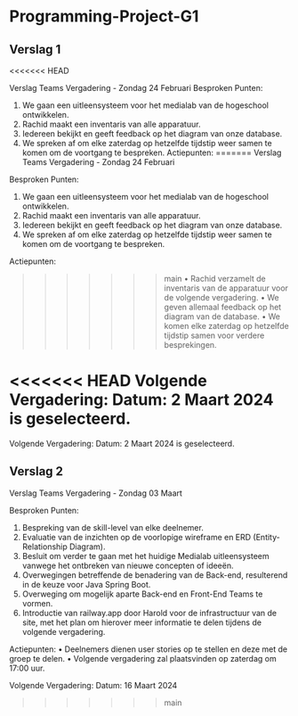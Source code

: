 # Programming-Project-G1

## Verslag 1
<<<<<<< HEAD

Verslag Teams Vergadering - Zondag 24 Februari Besproken Punten:

1. We gaan een uitleensysteem voor het medialab van de hogeschool ontwikkelen.
2. Rachid maakt een inventaris van alle apparatuur. 
3. Iedereen bekijkt en geeft feedback op het diagram van onze database.
4. We spreken af om elke zaterdag op hetzelfde tijdstip weer samen te komen om de voortgang te bespreken. Actiepunten:
=======
Verslag Teams Vergadering - Zondag 24 Februari 

Besproken Punten:
1. We gaan een uitleensysteem voor het medialab van de hogeschool ontwikkelen.
2. Rachid maakt een inventaris van alle apparatuur. 
3. Iedereen bekijkt en geeft feedback op het diagram van onze database.
4. We spreken af om elke zaterdag op hetzelfde tijdstip weer samen te komen om de voortgang te bespreken.

Actiepunten:
>>>>>>> main
 • Rachid verzamelt de inventaris van de apparatuur voor de volgende vergadering. 
 • We geven allemaal feedback op het diagram van de database. 
 • We komen elke zaterdag op hetzelfde tijdstip samen voor verdere besprekingen.

<<<<<<< HEAD
Volgende Vergadering: Datum: 2 Maart 2024 is geselecteerd.
=======
Volgende Vergadering: 
Datum: 2 Maart 2024 is geselecteerd.


## Verslag 2
Verslag Teams Vergadering - Zondag 03 Maart

Besproken Punten:
1.	Bespreking van de skill-level van elke deelnemer.
2.	Evaluatie van de inzichten op de voorlopige wireframe en ERD (Entity-Relationship Diagram).
3.	Besluit om verder te gaan met het huidige Medialab uitleensysteem vanwege het ontbreken van nieuwe concepten of ideeën.
4.	Overwegingen betreffende de benadering van de Back-end, resulterend in de keuze voor Java Spring Boot.
5.	Overweging om mogelijk aparte Back-end en Front-End Teams te vormen.
6.	Introductie van railway.app door Harold voor de infrastructuur van de site, met het plan om hierover meer informatie te delen tijdens de volgende vergadering.

Actiepunten:
•	Deelnemers dienen user stories op te stellen en deze met de groep te delen.
•	Volgende vergadering zal plaatsvinden op zaterdag om 17:00 uur.

Volgende Vergadering: 
Datum: 16 Maart 2024
>>>>>>> main

